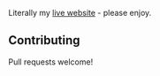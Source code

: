 Literally my [live website](http://iain.website) - please enjoy.

## Contributing

Pull requests welcome!

